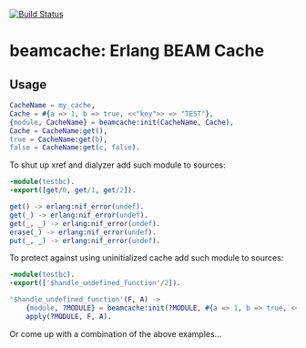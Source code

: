 [![Build Status](https://github.com/Ledest/beamcache/actions/workflows/erlang.yml/badge.svg)](https://github.com/Ledest/beamcache/actions/workflows/erlang.yml/badge.svg)

# beamcache: Erlang BEAM Cache

## Usage

```erlang
CacheName = my_cache,
Cache = #{a => 1, b => true, <<"key">> => "TEST"},
{module, CacheName} = beamcache:init(CacheName, Cache),
Cache = CacheName:get(),
true = CacheName:get(b),
false = CacheName:get(c, false).
```

To shut up xref and dialyzer add such module to sources:

```erlang
-module(testbc).
-export([get/0, get/1, get/2]).

get() -> erlang:nif_error(undef).
get(_) -> erlang:nif_error(undef).
get(_, _) -> erlang:nif_error(undef).
erase(_) -> erlang:nif_error(undef).
put(_, _) -> erlang:nif_error(undef).
```

To protect against using uninitialized cache add such module to sources:

```erlang
-module(testbc).
-export(['$handle_undefined_function'/2]).

'$handle_undefined_function'(F, A) ->
    {module, ?MODULE} = beamcache:init(?MODULE, #{a => 1, b => true, <<"key">> => "TEST"}),
    apply(?MODULE, F, A).
```

Or come up with a combination of the above examples...
